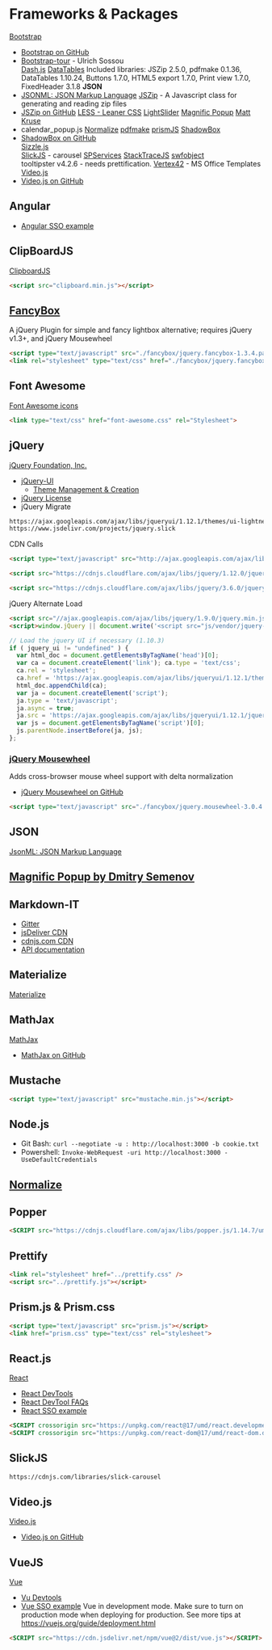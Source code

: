# Frameworks & Packages  

[Bootstrap](http://getbootstrap.com)
  - [Bootstrap on GitHub](https://github.com/twbs/bootstrap/)  
  - [Bootstrap-tour](http://bootstraptour.com/) - Ulrich Sossou  
[Dash.js](https://github.com/Dash-Industry-Forum/dash.js/) 
[DataTables](https://datatables.net/)
  Included libraries: JSZip 2.5.0, pdfmake 0.1.36, DataTables 1.10.24, Buttons 1.7.0, HTML5 export 1.7.0, Print view 1.7.0, FixedHeader 3.1.8
**JSON**
  - [JSONML: JSON Markup Language](http://jsonml.org/) 
[JSZip](<http://stuartk.com/jszip>) - A Javascript class for generating and reading zip files
  - [JSZip on GitHub](https://raw.github.com/Stuk/jszip/)
[LESS - Leaner CSS](http://lesscss.org) 
[LightSlider](https://github.com/sachinchoolur/lightslider)
[Magnific Popup](https://dimsemenov.com/plugins/magnific-popup/)
[Matt Kruse](<matt@mattkruse.com>)
  - calendar_popup.js
[Normalize](https://git.io/normalize)
[pdfmake](http://pdfmake.org)
[prismJS](https://prismjs.com/)
[ShadowBox](http://shadowbox-js.com/)  
  - [ShadowBox on GitHub](http://github.com/mjijackson/shadowbox/)  
[Sizzle.js](http://sizzlejs.com/)  
[SlickJS](https://github.com/kenwheeler/slick) - carousel 
[SPServices](http://spservices.codeplex.com)
[StackTraceJS](https://www.stacktracejs.com/)
[swfobject](http://code.google.com/p/swfobject/)  
tooltipster v4.2.6 - needs prettification.
[Vertex42](https://www.vertex42.com/) - MS Office Templates
[Video.js](https://github.com/videojs/video.js)   
  - [Video.js on GitHub](https://github.com/videojs/videojs-contrib-dash/)  

## Angular
  - [Angular SSO example](https://github.com/jlguenego/angular-sso-example) 

## ClipBoardJS
[ClipboardJS](https://github.com/zenorocha/clipboard.js) 

```html
<script src="clipboard.min.js"></script>
```

## [FancyBox](http://fancybox.net) 
A jQuery Plugin for simple and fancy lightbox alternative; requires jQuery v1.3+, and jQuery Mousewheel
```html
<script type="text/javascript" src="./fancybox/jquery.fancybox-1.3.4.pack.js"></script>
<link rel="stylesheet" type="text/css" href="./fancybox/jquery.fancybox-1.3.4.css" media="screen" />
```

## Font Awesome
[Font Awesome icons](http://fortawesome.github.io/Font-Awesome/icons/)
```html
<link type="text/css" href="font-awesome.css" rel="Stylesheet">
```

## jQuery
[jQuery Foundation, Inc.](https://jquery.org)
  - [jQuery-UI](http://jqueryui.com) 
    - [Theme Management & Creation](http://jqueryui.com/themeroller/)
  - [jQuery License](https://jquery.org/license)
  - jQuery Migrate

```html
https://ajax.googleapis.com/ajax/libs/jqueryui/1.12.1/themes/ui-lightness/jquery-ui.min.css
https://www.jsdelivr.com/projects/jquery.slick
```

CDN Calls
```html
<script type="text/javascript" src="http://ajax.googleapis.com/ajax/libs/jquery/1.4/jquery.min.js"></script>

<script src="https://cdnjs.cloudflare.com/ajax/libs/jquery/1.12.0/jquery.min.js" integrity="sha512-K7Zj7PGsHk2fpY3Jwvbuo9nKc541MofFrrLaUUO9zqghnJxbZ3Zn35W/ZeXvbT2RtSujxGbw8PgkqpoZXXbGhw==" crossorigin="anonymous" referrerpolicy="no-referrer"></script>

<script src="https://cdnjs.cloudflare.com/ajax/libs/jquery/3.6.0/jquery.min.js" integrity="sha512-894YE6QWD5I59HgZOGReFYm4dnWc1Qt5NtvYSaNcOP+u1T9qYdvdihz0PPSiiqn/+/3e7Jo4EaG7TubfWGUrMQ==" crossorigin="anonymous" referrerpolicy="no-referrer"></script>
```

jQuery Alternate Load
```html
<script src="//ajax.googleapis.com/ajax/libs/jquery/1.9.0/jquery.min.js"></script>
<script>window.jQuery || document.write('<script src="js/vendor/jquery-1.9.0.min.js"><\/script>')</script>
```


```javascript
// Load the jquery UI if necessary (1.10.3)
if ( jquery_ui != "undefined" ) {
  var html_doc = document.getElementsByTagName('head')[0];
  var ca = document.createElement('link'); ca.type = 'text/css';
  ca.rel = 'stylesheet';
  ca.href = 'https://ajax.googleapis.com/ajax/libs/jqueryui/1.12.1/themes/ui-lightness/jquery-ui.min.css';
  html_doc.appendChild(ca);
  var ja = document.createElement('script');
  ja.type = 'text/javascript';
  ja.async = true;
  ja.src = 'https://ajax.googleapis.com/ajax/libs/jqueryui/1.12.1/jquery-ui.min.js';
  var js = document.getElementsByTagName('script')[0];
  js.parentNode.insertBefore(ja, js);
};
```

### [jQuery Mousewheel](http://brandon.aaron.sh) 
Adds cross-browser mouse wheel support with delta normalization
- [jQuery Mousewheel on GitHub](https://github.com/jquery/jquery-mousewheel) 
```html
<script type="text/javascript" src="./fancybox/jquery.mousewheel-3.0.4.pack.js"></script> 
```

## JSON
[JsonML: JSON Markup Language](http://jsonml.org/) 

## [Magnific Popup by Dmitry Semenov](http://bit.ly/magnific-popup) 

## Markdown-IT
  - [Gitter](https://gitter.im/markdown-it/markdown-it) 
  - [jsDeliver CDN](http://www.jsdelivr.com/#!markdown-it "jsDeliver CDN") 
  - [cdnjs.com CDN](https://cdnjs.com/libraries/markdown-it "cdnjs.com") 
  - [API documentation](https://markdown-it.github.io/markdown-it/)  

## Materialize
[Materialize](https://github.com/jasonmayes/mdl-component-design-pattern) 

## MathJax
[MathJax](http://www.mathjax.org/) 
  - [MathJax on GitHub](https://github.com/mathjax/MathJax/) 

## Mustache
```html
<script type="text/javascript" src="mustache.min.js"></script>
```

## Node.js
- Git Bash: `curl --negotiate -u : http://localhost:3000 -b cookie.txt`
- Powershell: `Invoke-WebRequest -uri http://localhost:3000 -UseDefaultCredentials`

## [Normalize](http://necolas.github.io/normalize.css/)

## Popper
```html
<SCRIPT src="https://cdnjs.cloudflare.com/ajax/libs/popper.js/1.14.7/umd/popper.min.js" integrity="sha384-UO2eT0CpHqdSJQ6hJty5KVphtPhzWj9WO1clHTMGa3JDZwrnQq4sF86dIHNDz0W1" crossorigin="anonymous"></SCRIPT>
```

## Prettify
```html
<link rel="stylesheet" href="../prettify.css" />
<script src="../prettify.js"></script>
```

## Prism.js & Prism.css

```html
<script type="text/javascript" src="prism.js"></script>
<link href="prism.css" type="text/css" rel="stylesheet">
```

## React.js
[React](https://reactjs.org/)
  - [React DevTools](https://reactjs.org/link/react-devtools) 
  - [React DevTool FAQs](https://reactjs.org/link/react-devtools-faq) 
  - [React SSO example](https://github.com/jlguenego/react-sso-example) 
```html
<SCRIPT crossorigin src="https://unpkg.com/react@17/umd/react.development.js"></SCRIPT>
<SCRIPT crossorigin src="https://unpkg.com/react-dom@17/umd/react-dom.development.js"></SCRIPT>
```

## SlickJS
```html
https://cdnjs.com/libraries/slick-carousel
```

## Video.js 
[Video.js](https://github.com/videojs/video.js) 
  - [Video.js on GitHub](https://github.com/videojs/videojs-contrib-dash/) 

## VueJS
[Vue]( https://vuejs.org/) 
  - [Vu Devtools](https://github.com/vuejs/vue-devtools) 
  - [Vue SSO example](https://github.com/jlguenego/vue-sso-example) 
Vue in development mode. Make sure to turn on production mode when deploying for production. See more tips at https://vuejs.org/guide/deployment.html 
```html
<SCRIPT src="https://cdn.jsdelivr.net/npm/vue@2/dist/vue.js"></SCRIPT>
```

